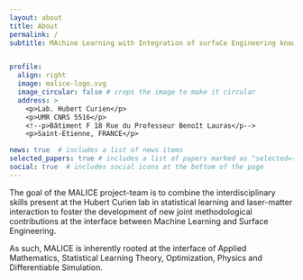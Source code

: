 ```yaml
---
layout: about
title: About
permalink: /
subtitle: MAchine Learning with Integration of surfaCe Engineering knowledge


profile:
  align: right
  image: malice-logo.svg
  image_circular: false # crops the image to make it circular
  address: >
    <p>Lab. Hubert Curien</p>
    <p>UMR CNRS 5516</p>
    <!--p>Bâtiment F 18 Rue du Professeur Benoît Lauras</p-->
    <p>Saint-Etienne, FRANCE</p>

news: true  # includes a list of news items
selected_papers: true # includes a list of papers marked as "selected={true}"
social: true  # includes social icons at the bottom of the page
---
```


The goal of the MALICE project-team is to combine the interdisciplinary skills present at the Hubert Curien lab in statistical learning and laser-matter interaction to foster the development of new joint methodological contributions at the interface between Machine Learning and Surface Engineering. 

As such, MALICE is inherently rooted at the interface of Applied Mathematics, Statistical Learning Theory, Optimization, Physics and Differentiable Simulation.
